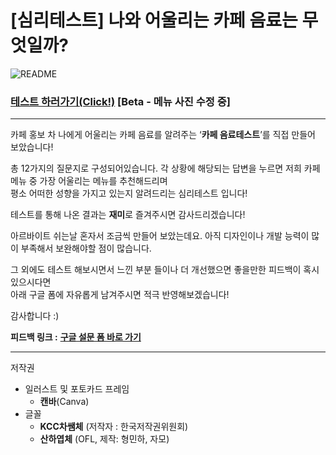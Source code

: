 # [심리테스트] 나와 어울리는 카페 음료는 무엇일까?

![README](https://github.com/KJH0406/typetest/assets/109582129/d9e4c633-a2da-4058-b432-1bccfd48d1de)

### [테스트 하러가기(Click!)](https://graeseocoffee.vercel.app/) [Beta - 메뉴 사진 수정 중]

<hr>

카페 홍보 차 나에게 어울리는 카페 음료를 알려주는 ‘**카페 음료테스트**’를 직접 만들어 보았습니다!</br>

총 12가지의 질문지로 구성되어있습니다. 각 상황에 해당되는 답변을 누르면 저희 카페 메뉴 중 가장 어울리는 메뉴를 추천해드리며 </br>
평소 어떠한 성향을 가지고 있는지 알려드리는 심리테스트 입니다! </br>

테스트를 통해 나온 결과는 **재미**로 즐겨주시면 감사드리겠습니다!</br>

아르바이트 쉬는날 혼자서 조금씩 만들어 보았는데요. 아직 디자인이나 개발 능력이 많이 부족해서 보완해야할 점이 많습니다.</br>

그 외에도 테스트 해보시면서 느낀 부분 들이나 더 개선했으면 좋을만한 피드백이 혹시 있으시다면 </br>
아래 구글 폼에 자유롭게 남겨주시면 적극 반영해보겠습니다!</br>

감사합니다 :)

**피드백 링크 :** **[구글 설문 폼 바로 가기](https://docs.google.com/forms/d/14ug4U0qxjApPvskkPO8-4MBL2RJVLNKvqbSIxWQGRP4/edit)** <br/>

<hr>
저작권

- 일러스트 및 포토카드 프레임
    - **캔바**(Canva)
- 글꼴
    - **KCC차쌤체** (저작자 : 한국저작권위원회)
    - **산하엽체** (OFL, 제작: 형민하, 자모)
